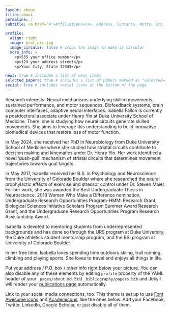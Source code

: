 ```yaml
---
layout: about
title: about
permalink: /
subtitle: <a href='#'>Affiliations</a>. Address. Contacts. Motto. Etc.

profile:
  align: right
  image: prof_pic.jpg
  image_circular: false # crops the image to make it circular
  more_info: >
    <p>555 your office number</p>
    <p>123 your address street</p>
    <p>Your City, State 12345</p>

news: true # includes a list of news items
selected_papers: true # includes a list of papers marked as "selected={true}"
social: true # includes social icons at the bottom of the page
---
```


Research interests: Neural mechanisms underlying skilled movements, sustained performance, and motor sequences. Biofeedback systems, brain computer interfaces, adaptive neural interfaces. 
Isabella Fallon is currently a postdoctoral associate under Henry Yin at Duke University School of Medicine. There, she is studying how neural circuits generate skilled movements. She aims to leverage this understanding to build innovative biomedical devices that restore loss of motor function. 

In May 2024, she received her PhD in Neurobiology from Duke University School of Medicine where she studied how striatal circuits contribute to decision making and kinematics under Dr. Henry Yin. Her work identified a novel 'push-pull’ mechanism of striatal circuits that determines movement trajectories towards goal targets. 

In May 2017, Isabella received her B.S. in Psychology and Neuroscience from the University of Colorado Boulder where she researched the neural prophylactic effects of exercise and stressor control under Dr. Steven Maier. For her work, she was awarded the Best Undergraduate Thesis in Neuroscience, 2018 Women Who Make a Difference nomination, Undergraduate Research Opportunities Program-HMMI Research Grant, Biological Sciences Initiative Scholars Program Summer Award Research Grant, and the Undergraduate Research Opportunities Program Research Assistantship Award.

Isabella is devoted to mentoring students from underrepresented backgrounds and has done so through the URS program at Duke University, the Duke athletics student mentorship program, and the BSI program at University of Colorado Boulder. 

In her free time, Isabella loves spending time outdoors skiing, trail running, climbing and playing sports. She loves to travel and enjoys all things in life.


Put your address / P.O. box / other info right below your picture. You can also disable any of these elements by editing `profile` property of the YAML header of your `_pages/about.md`. Edit `_bibliography/papers.bib` and Jekyll will render your [publications page](/al-folio/publications/) automatically.

Link to your social media connections, too. This theme is set up to use [Font Awesome icons](https://fontawesome.com/) and [Academicons](https://jpswalsh.github.io/academicons/), like the ones below. Add your Facebook, Twitter, LinkedIn, Google Scholar, or just disable all of them.
